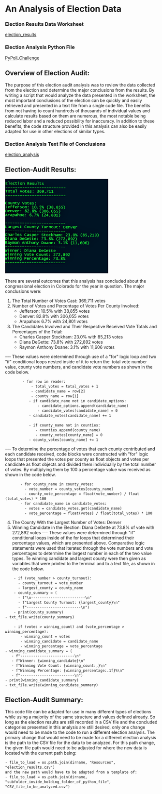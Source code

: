 # An Analysis of Election Data
### Election Results Data Worksheet
[election_results](Resources/election_results.csv)
### Election Analysis Python File
[PyPoll_Challenge](PyPoll_Challenge.py)


## **Overview of Election Audit**:
The purpose of this election audit analysis was to review the data collected from the election and determine the major conclusions from the results. By writing a script that would analyze the data presented in the worksheet, the most important conclusions of the election can be quickly and easily retrieved and presented in a text file from a single code file. The benefits from not having to count hundreds of thousands of individual values and calculate results based on them are numerous, the most notable being reduced labor and a reduced possibility for inaccuracy. In addition to these benefits, the code structure provided in this analysis can also be easily adapted for use in other elections of similar types.


### Election Analysis Text File of Conclusions
[election_analysis](analysis/election_analysis.txt)

## **Election-Audit Results**:
![Election_Analysis_Text_File](https://github.com/HelyxM/Election_Analysis/blob/7156fbd9997afcc3c4151b7a119c1d13f52eec5d/analysis/Election%20Analysis%20Text%20File.png)

There are several outcomes that this analysis has concluded about the congressional election in Colorado for the year in question. The major conclusions were:
1. The Total Number of Votes Cast: 369,711 votes
2. Number of Votes and Percentage of Votes Per County Involved: 
    - Jefferson: 10.5% with 38,855 votes
    - Denver: 82.8% with 306,055 votes
    - Arapahoe: 6.7% with 24,801 votes
3. The Candidates Involved and Their Respective Received Vote Totals and Percentages of the Total:
    - Charles Casper Stockham: 23.0% with 85,213 votes
    - Diana DeGette: 73.8% with 272,892 votes
    - Raymon Anthony Doane: 3.1% with 11,606 votes

--- These values were determined through use of a "for" logic loop and two "if" conditional loops nested inside of it to return the: total vote number value, county vote numbers, and candidate vote numbers as shown in the code below.

``` 
        - for row in reader:
            - total_votes = total_votes + 1
            - candidate_name = row[2]        
            - county_name = row[1]
           - if candidate_name not in candidate_options:
               - candidate_options.append(candidate_name)
               - candidate_votes[candidate_name] = 0
           - candidate_votes[candidate_name] += 1

           - if county_name not in counties:            
              - counties.append(county_name)
              - county_votes[county_name] = 0
           - county_votes[county_name] += 1
``` 

--- To determine the percentage of votes that each county contributed and each candidate received, code blocks were constructed with "for" logic loops that presented the votes per county as float objects and votes per candidate as float objects and divided them individually by the total number of votes. By multiplying them by 100 a percentage value was received as shown in the code below.

``` 
       - for county_name in county_votes:
         - vote_number = county_votes[county_name]
         - county_vote_percentage = float(vote_number) / float (total_votes) * 100
       - for candidate_name in candidate_votes:
         - votes = candidate_votes.get(candidate_name)
         - vote_percentage = float(votes) / float(total_votes) * 100
```

4. The County With the Largest Number of Votes: Denver
5. Winning Candidate in the Election: Diana DeGette at 73.8% of vote with 272,892 votes
--- These values were determined through "if" conditional loops inside of the for loops that determined their percentage values, which are presented above. Comparative logic statements were used that iterated through the vote numbers and vote percentages to determine the largest number in each of the two value types. Te winning candidate and largest county were then given as variables that were printed to the terminal and to a text file, as shown in the code below.

```
    - if (vote_number > county_turnout):
      - county_turnout = vote_number
      - largest_county = county_name
    - county_summary = (
      - f"\n-------------------------\n"
      - f"Largest County Turnout: {largest_county}\n"
      - f"-------------------------\n")
    - print(county_summary)
- txt_file.write(county_summary)

    - if (votes > winning_count) and (vote_percentage > winning_percentage):
       - winning_count = votes
       - winning_candidate = candidate_name
       - winning_percentage = vote_percentage
- winning_candidate_summary = (
   - f"-------------------------\n"
   - f"Winner: {winning_candidate}\n"
   - f"Winning Vote Count: {winning_count:,}\n"
   - f"Winning Percentage: {winning_percentage:.1f}%\n"
   - f"-------------------------\n")
- print(winning_candidate_summary)
- txt_file.write(winning_candidate_summary)
```

## **Election-Audit Summary**:
This code file can be adapted for use in many different types of elections while using a majority of the same structure and values defined already. So long as the election results are still recorded in a CSV file and the concluded categories presented in this analysis are still desired, only one change would need to be made to the code to run a different election analysis. The primary change that would need to be made for a different election analysis is the path to the CSV file for the data to be analyzed. For this path change, the given file path would need to be adjusted for where the new data is located with the current path being:

```
- file_to_load = os.path.join(dirname, "Resources", "election_results.csv")
and the new path would have to be adapted from a template of:
- file_to_load = os.path.join(dirname, "subfolder_inside_holding_folder_of_python_file", "CSV_file_to_be_analyzed.csv")
```
